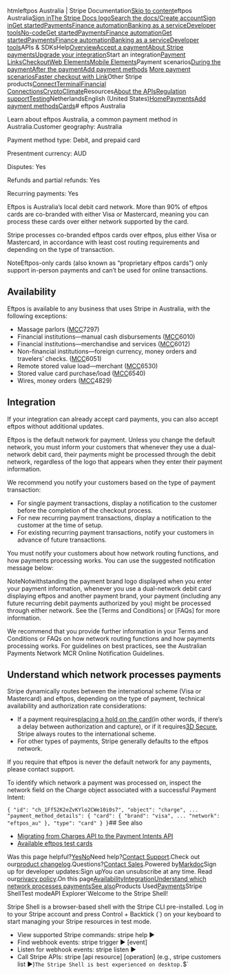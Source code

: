 htmleftpos Australia | Stripe Documentation[Skip to content](#main-content)eftpos Australia[Sign in](https://dashboard.stripe.com/login?redirect=https%3A%2F%2Fdocs.stripe.com%2Fpayments%2Feftpos-australia)[The Stripe Docs logo](/)[Search the docs/](#)[Create account](https://dashboard.stripe.com/register)[Sign in](https://dashboard.stripe.com/login?redirect=https%3A%2F%2Fdocs.stripe.com%2Fpayments%2Feftpos-australia)[Get started](/get-started)[Payments](/payments)[Finance automation](/finance-automation)[Banking as a service](/financial-services)[Developer tools](/development)[No-code](/no-code)[Get started](/get-started)[Payments](/payments)[Finance automation](/finance-automation)[](#)[Get started](/get-started)[Payments](/payments)[Finance automation](/finance-automation)[Banking as a service](/financial-services)[Developer tools](/development)[](#)APIs & SDKsHelp[Overview](/docs/payments)[Accept a payment](#)[About Stripe payments](#)[Upgrade your integration](/docs/payments/upgrades)Start an integration[Payment Links](#)[Checkout](#)[Web Elements](#)[Mobile Elements](#)Payment scenarios[During the payment](#)[After the payment](#)[Add payment methods](#)
[More payment scenarios](#)[Faster checkout with Link](#)Other Stripe products[Connect](#)[Terminal](#)[Financial Connections](#)[Crypto](#)[Climate](#)Resources[About the APIs](#)[Regulation support](#)[Testing](/docs/testing)NetherlandsEnglish (United States)[](#)[](#)[Home](/docs)[Payments](/docs/payments)[Add payment methods](/docs/payments/payment-methods/overview)[Cards](/docs/payments/cards)# eftpos Australia

Learn about eftpos Australia, a common payment method in Australia.Customer geography: Australia

Payment method type: Debit, and prepaid card

Presentment currency: AUD

Disputes: Yes

Refunds and partial refunds: Yes

Recurring payments: Yes

Eftpos is Australia’s local debit card network. More than 90% of eftpos cards are co-branded with either Visa or Mastercard, meaning you can process these cards over either network supported by the card.

Stripe processes co-branded eftpos cards over eftpos, plus either Visa or Mastercard, in accordance with least cost routing requirements and depending on the type of transaction.

NoteEftpos-only cards (also known as “proprietary eftpos cards”) only support in-person payments and can’t be used for online transactions.

## Availability

Eftpos is available to any business that uses Stripe in Australia, with the following exceptions:

- Massage parlors ([MCC](/connect/setting-mcc)7297)
- Financial institutions—manual cash disbursements ([MCC](/connect/setting-mcc)6010)
- Financial institutions—merchandise and services ([MCC](/connect/setting-mcc)6012)
- Non-financial institutions—foreign currency, money orders and travelers’ checks. ([MCC](/connect/setting-mcc)6051)
- Remote stored value load—merchant ([MCC](/connect/setting-mcc)6530)
- Stored value card purchase/load ([MCC](/connect/setting-mcc)6540)
- Wires, money orders ([MCC](/connect/setting-mcc)4829)

## Integration

If your integration can already accept card payments, you can also accept eftpos without additional updates.

Eftpos is the default network for payment. Unless you change the default network, you must inform your customers that whenever they use a dual-network debit card, their payments might be processed through the debit network, regardless of the logo that appears when they enter their payment information.

We recommend you notify your customers based on the type of payment transaction:

- For single payment transactions, display a notification to the customer before the completion of the checkout process.
- For new recurring payment transactions, display a notification to the customer at the time of setup.
- For existing recurring payment transactions, notify your customers in advance of future transactions.

You must notify your customers about how network routing functions, and how payments processing works. You can use the suggested notification message below:

NoteNotwithstanding the payment brand logo displayed when you enter your payment information, whenever you use a dual-network debit card displaying eftpos and another payment brand, your payment (including any future recurring debit payments authorized by you) might be processed through either network. See the [Terms and Conditions] or [FAQs] for more information.

We recommend that you provide further information in your Terms and Conditions or FAQs on how network routing functions and how payments processing works. For guidelines on best practices, see the Australian Payments Network MCR Online Notification Guidelines.

## Understand which network processes payments

Stripe dynamically routes between the international scheme (Visa or Mastercard) and eftpos, depending on the type of payment, technical availability and authorization rate considerations:

- If a payment requires[placing a hold on the card](/payments/place-a-hold-on-a-payment-method)(in other words, if there’s a delay between authorization and capture), or if it requires[3D Secure](/payments/3d-secure), Stripe always routes to the international scheme.
- For other types of payments, Stripe generally defaults to the eftpos network.

If you require that eftpos is never the default network for any payments, please contact support.

To identify which network a payment was processed on, inspect the network field on the Charge object associated with a successful Payment Intent:

`{
  "id": "ch_1Ff52K2eZvKYlo2CWe10i0s7",
  "object": "charge",
  ...
  "payment_method_details": {
    "card": {
      "brand": "visa",
      ...
      "network": "eftpos_au"
    },
    "type": "card"
  }
}`## See also

- [Migrating from Charges API to the Payment Intents API](/payments/payment-intents/migration)
- [Available eftpos test cards](/testing#cards)

Was this page helpful?[Yes](#)[No](#)Need help?[Contact Support](https://support.stripe.com/).Check out our[product changelog](https://stripe.com/blog/changelog).Questions?[Contact Sales](https://stripe.com/contact/sales).Powered by[Markdoc](https://markdoc.dev)Sign up for developer updates:Sign upYou can unsubscribe at any time. Read our[privacy policy](https://stripe.com/privacy).On this page[Availability](#availability)[Integration](#integration-requirements)[Understand which network processes payments](#identify-which-network-a-payment-was-processed-on)[See also](#see-also)Products Used[Payments](/payments)Stripe ShellTest modeAPI Explorer[](https://stripe.com/docs/stripe-cli#install)`Welcome to the Stripe Shell!

Stripe Shell is a browser-based shell with the Stripe CLI pre-installed. Log in to your
Stripe account and press Control + Backtick (`) on your keyboard to start managing your Stripe
resources in test mode.

- View supported Stripe commands: stripe help ▶️
- Find webhook events: stripe trigger ▶️ [event]
- Listen for webhook events: stripe listen ▶
- Call Stripe APIs: stripe [api resource] [operation] (e.g., stripe customers list ▶️)`The Stripe Shell is best experienced on desktop.`$`